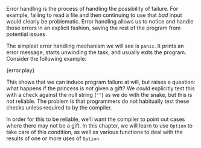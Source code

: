 Error handling is the process of handling the possibility of failure. For 
example, failing to read a file and then continuing to use that *bad* input 
would clearly be problematic. Error handling allows us to notice and handle 
those errors in an explicit fashion, saving the rest of the program from 
potential issues.

The simplest error handling mechanism we will see is `panic`. It prints an 
error message, starts unwinding the task, and usually exits the program. 
Consider the following example:

{error.play}

This shows that we can induce program failure at will, but raises a 
question: what happens if the princess is *not* given a gift? We *could* 
explicitly test this with a check against the null string (`""`) as we do
with the snake, but this is not reliable. The problem is that programmers do 
not habitually test these checks unless required to by the compiler.

In order for this to be reliable, we'll want the compiler to point out 
cases where there may not be a gift. In this chapter, we will learn to use
`Option` to take care of this condition, as well as various functions to 
deal with the results of one or more uses of `Option`.
